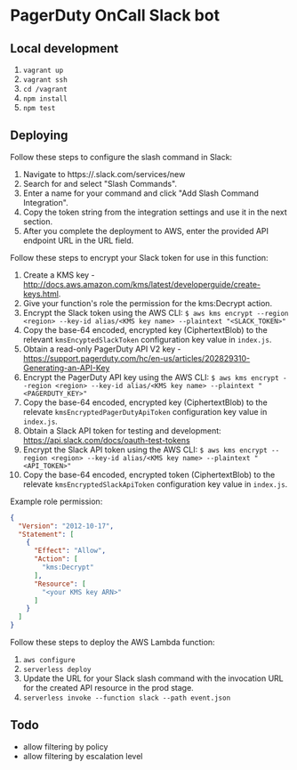 # PagerDuty OnCall Slack bot

## Local development

1. `vagrant up`
1. `vagrant ssh`
1. `cd /vagrant`
1. `npm install`
1. `npm test`

## Deploying

Follow these steps to configure the slash command in Slack:

1. Navigate to https://<your-team-domain>.slack.com/services/new
1. Search for and select "Slash Commands".
1. Enter a name for your command and click "Add Slash Command Integration".
1. Copy the token string from the integration settings and use it in the next section.
1. After you complete the deployment to AWS, enter the provided API endpoint URL in the URL field.

Follow these steps to encrypt your Slack token for use in this function:

1. Create a KMS key - http://docs.aws.amazon.com/kms/latest/developerguide/create-keys.html.
1. Give your function's role the permission for the kms:Decrypt action.
1. Encrypt the Slack token using the AWS CLI: `$ aws kms encrypt --region <region> --key-id alias/<KMS key name> --plaintext "<SLACK_TOKEN>"`
1. Copy the base-64 encoded, encrypted key (CiphertextBlob) to the relevant `kmsEncyptedSlackToken` configuration key value in `index.js`.
1. Obtain a read-only PagerDuty API V2 key - https://support.pagerduty.com/hc/en-us/articles/202829310-Generating-an-API-Key
1. Encrypt the PagerDuty API key using the AWS CLI: `$ aws kms encrypt --region <region> --key-id alias/<KMS key name> --plaintext "<PAGERDUTY_KEY>"`
1. Copy the base-64 encoded, encrypted key (CiphertextBlob) to the relevate `kmsEncryptedPagerDutyApiToken` configuration key value in `index.js`.
1. Obtain a Slack API token for testing and development: https://api.slack.com/docs/oauth-test-tokens
1. Encrypt the Slack API token using the AWS CLI: `$ aws kms encrypt --region <region> --key-id alias/<KMS key name> --plaintext "<API_TOKEN>"`
1. Copy the base-64 encoded, encrypted token (CiphertextBlob) to the relevate `kmsEncryptedSlackApiToken` configuration key value in `index.js`.

Example role permission:
```json
{
  "Version": "2012-10-17",
  "Statement": [
    {
      "Effect": "Allow",
      "Action": [
        "kms:Decrypt"
      ],
      "Resource": [
        "<your KMS key ARN>"
      ]
    }
  ]
}
```

Follow these steps to deploy the AWS Lambda function:

1. `aws configure`
1. `serverless deploy`
1. Update the URL for your Slack slash command with the invocation URL for the created API resource in the prod stage.
1. `serverless invoke --function slack --path event.json`

## Todo

* allow filtering by policy
* allow filtering by escalation level
